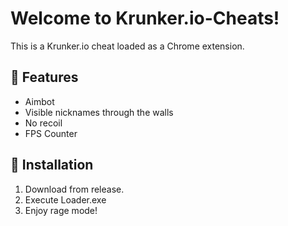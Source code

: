 # Welcome to Krunker.io-Cheats!
This is a Krunker.io cheat loaded as a Chrome extension.

## :muscle: Features

* Aimbot
* Visible nicknames through the walls
* No recoil
* FPS Counter

## :hammer: Installation

1. Download from release.
2. Execute Loader.exe
3. Enjoy rage mode! 
